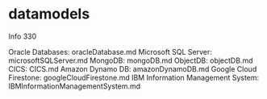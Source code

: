 # datamodels
Info 330 

Oracle Databases: oracleDatabase.md
Microsoft SQL Server: microsoftSQLServer.md
MongoDB: mongoDB.md
ObjectDB: objectDB.md
CICS: CICS.md
Amazon Dynamo DB: amazonDynamoDB.md
Google Cloud Firestone: googleCloudFirestone.md
IBM Information Management System: IBMInformationManagementSystem.md
